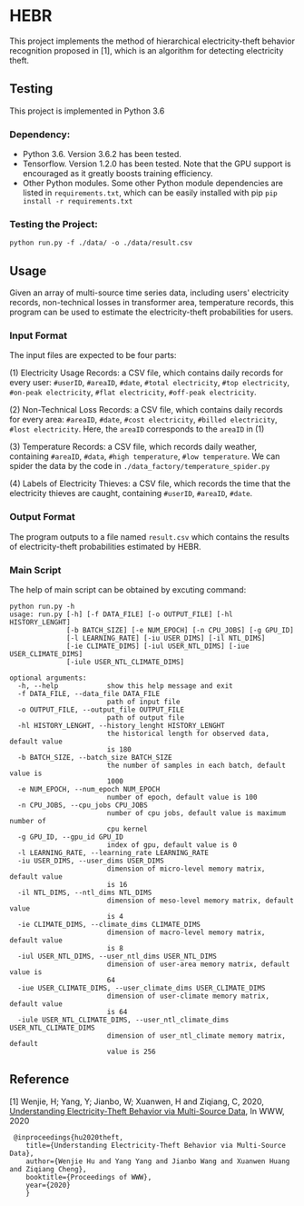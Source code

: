# HEBR
This project implements the method of hierarchical electricity-theft behavior recognition proposed in [1], which is an algorithm for detecting electricity theft.

## Testing

This project is implemented in Python 3.6

### Dependency: 

- Python 3.6. Version 3.6.2 has been tested.
- Tensorflow. Version 1.2.0 has been tested. Note that the GPU support is encouraged as it greatly boosts training efficiency.
- Other Python modules. Some other Python module dependencies are listed in ```requirements.txt```, which can be easily installed with pip ```pip install -r requirements.txt```

### Testing the Project:

``` 
python run.py -f ./data/ -o ./data/result.csv
```

## Usage

Given an array of multi-source time series data, including users' electricity records, non-technical losses in transformer area, temperature records, this program can be used to estimate the electricity-theft probabilities for users.

### Input Format

The input files are expected to be four parts: 

(1) Electricity Usage Records: a CSV file, which contains daily records for every user: `#userID`, `#areaID`, `#date`,  `#total electricity`, `#top electricity`, `#on-peak electricity`, `#flat electricity`, `#off-peak electricity`. 

(2) Non-Technical Loss Records: a CSV file, which contains daily records for every area: `#areaID`, `#date`, `#cost electricity`, `#billed electricity`, `#lost electricity`. Here, the `areaID` corresponds to the `areaID` in (1)

(3) Temperature Records: a CSV file, which records daily weather, containing `#areaID`, `#data`, `#high temperature`, `#low temperature`. We can spider the data by the code in `./data_factory/temperature_spider.py`

(4) Labels of Electricity Thieves: a CSV file, which records the time that the electricity thieves are caught, containing `#userID`, `#areaID`, `#date`.

### Output Format
The program outputs to a file named ```result.csv``` which contains the results of electricity-theft probabilities   estimated by HEBR.
### Main Script
The help of main script can be obtained by excuting command:
```
python run.py -h
usage: run.py [-h] [-f DATA_FILE] [-o OUTPUT_FILE] [-hl HISTORY_LENGHT]
              [-b BATCH_SIZE] [-e NUM_EPOCH] [-n CPU_JOBS] [-g GPU_ID]
              [-l LEARNING_RATE] [-iu USER_DIMS] [-il NTL_DIMS]
              [-ie CLIMATE_DIMS] [-iul USER_NTL_DIMS] [-iue USER_CLIMATE_DIMS]
              [-iule USER_NTL_CLIMATE_DIMS]

optional arguments:
  -h, --help            show this help message and exit
  -f DATA_FILE, --data_file DATA_FILE
                        path of input file
  -o OUTPUT_FILE, --output_file OUTPUT_FILE
                        path of output file
  -hl HISTORY_LENGHT, --history_lenght HISTORY_LENGHT
                        the historical length for observed data, default value
                        is 180
  -b BATCH_SIZE, --batch_size BATCH_SIZE
                        the number of samples in each batch, default value is
                        1000
  -e NUM_EPOCH, --num_epoch NUM_EPOCH
                        number of epoch, default value is 100
  -n CPU_JOBS, --cpu_jobs CPU_JOBS
                        number of cpu jobs, default value is maximum number of
                        cpu kernel
  -g GPU_ID, --gpu_id GPU_ID
                        index of gpu, default value is 0
  -l LEARNING_RATE, --learning_rate LEARNING_RATE
  -iu USER_DIMS, --user_dims USER_DIMS
                        dimension of micro-level memory matrix, default value
                        is 16
  -il NTL_DIMS, --ntl_dims NTL_DIMS
                        dimension of meso-level memory matrix, default value
                        is 4
  -ie CLIMATE_DIMS, --climate_dims CLIMATE_DIMS
                        dimension of macro-level memory matrix, default value
                        is 8
  -iul USER_NTL_DIMS, --user_ntl_dims USER_NTL_DIMS
                        dimension of user-area memory matrix, default value is
                        64
  -iue USER_CLIMATE_DIMS, --user_climate_dims USER_CLIMATE_DIMS
                        dimension of user-climate memory matrix, default value
                        is 64
  -iule USER_NTL_CLIMATE_DIMS, --user_ntl_climate_dims USER_NTL_CLIMATE_DIMS
                        dimension of user_ntl_climate memory matrix, default
                        value is 256
```
## Reference
[1] Wenjie, H; Yang, Y; Jianbo, W; Xuanwen, H and Ziqiang, C, 2020, [Understanding Electricity-Theft Behavior via Multi-Source Data](https://dl.acm.org/doi/10.1145/3366423.3380291), In WWW, 2020 

```
 @inproceedings{hu2020theft, 
    title={Understanding Electricity-Theft Behavior via Multi-Source Data},
    author={Wenjie Hu and Yang Yang and Jianbo Wang and Xuanwen Huang and Ziqiang Cheng},
    booktitle={Proceedings of WWW},
    year={2020}
    }
```

